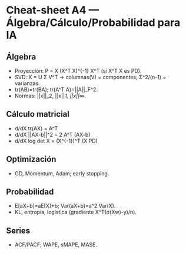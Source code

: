 # Cheat-sheet A4 — Álgebra/Cálculo/Probabilidad para IA

## Álgebra
- Proyección: P = X (X^T X)^{-1} X^T (si X^T X es PD).
- SVD: X = U Σ V^T → columnas(V) = componentes; Σ^2/(n-1) = varianzas.
- tr(AB)=tr(BA); tr(A^T A)=||A||_F^2.
- Normas: ||x||_2, ||x||_1, ||x||_∞.
## Cálculo matricial
- d/dX tr(AX) = A^T
- d/dX ||AX-b||^2 = 2 A^T (AX-b)
- d/dX log det X = (X^{-1})^T (X PD)
## Optimización
- GD, Momentum, Adam; early stopping.
## Probabilidad
- E[aX+b]=aE[X]+b; Var(aX+b)=a^2 Var(X).
- KL, entropía, logística (gradiente X^T(σ(Xw)-y)/n).
## Series
- ACF/PACF; WAPE, sMAPE, MASE.
